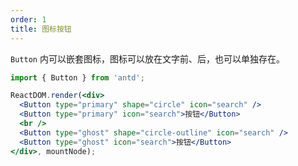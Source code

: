 ```yaml
---
order: 1
title: 图标按钮
---
```


`Button` 内可以嵌套图标，图标可以放在文字前、后，也可以单独存在。

````jsx
import { Button } from 'antd';

ReactDOM.render(<div>
  <Button type="primary" shape="circle" icon="search" />
  <Button type="primary" icon="search">按钮</Button>
  <br />
  <Button type="ghost" shape="circle-outline" icon="search" />
  <Button type="ghost" icon="search">按钮</Button>
</div>, mountNode);
````

<style>
#components-button-demo-icon .ant-btn {
  margin-right: 8px;
  margin-bottom: 12px;
}
</style>
